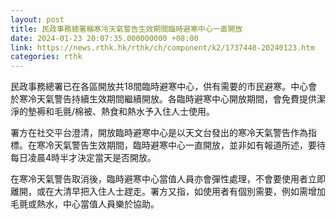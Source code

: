```yaml
---
layout: post
title: 民政事務總署稱寒冷天氣警告生效期間臨時避寒中心一直開放
date: 2024-01-23 20:07:35.000000000 +08:00
link: https://news.rthk.hk/rthk/ch/component/k2/1737440-20240123.htm
categories: rthk
---
```


民政事務總署已在各區開放共18間臨時避寒中心，供有需要的市民避寒。中心會於寒冷天氣警告持續生效期間繼續開放。各臨時避寒中心開放期間，會免費提供潔淨的墊褥和毛氈/棉被、熱食和熱水予入住人士使用。

署方在社交平台澄清，開放臨時避寒中心是以天文台發出的寒冷天氣警告作為指標。在寒冷天氣警告生效期間，臨時避寒中心一直開放，並非如有報道所述，要待每日凌晨4時半才決定當天是否開放。
 
在寒冷天氣警告取消後，臨時避寒中心當值人員亦會彈性處理，不會要使用者立即離開，或在大清早把入住人士趕走。署方又指，如使用者有個別需要，例如需增加毛氈或熱水，中心當值人員樂於協助。
